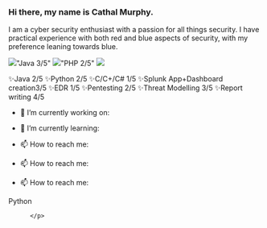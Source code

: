 ### Hi there, my name is Cathal Murphy.

I am a cyber security enthusiast with a passion for all things security. 
I have practical experience with both red and blue aspects of security, with my preference leaning towards blue.

<img src="https://img.icons8.com/emoji/20/000000/green-circle-emoji.png"/>"Java 3/5" <img src="https://img.icons8.com/emoji/20/000000/orange-circle-emoji.png"/>"PHP 2/5" <img src="https://img.icons8.com/emoji/20/000000/red-circle-emoji.png"/> 

✨Java 2/5 ✨Python 2/5 ✨C/C+/C# 1/5 ✨Splunk App+Dashboard creation3/5 ✨EDR 1/5  ✨Pentesting 2/5 ✨Threat Modelling 3/5 ✨Report writing 4/5 

- 🔭 I’m currently working on:

- 🌱 I’m currently learning:
   
- 📫 How to reach me:
- 📫 How to reach me: 
- 📫 How to reach me: 

<p class="mb-0 f6 text-gray">
              <span class="d-inline-block mr-3">
  <span class="repo-language-color" style="background-color: #178600"></span>
  <span itemprop="programmingLanguage">Python</span>
</span>

          </p>

<!--
**JamesFinglas/JamesFinglas** is a ✨ _special_ ✨ repository because its `README.md` (this file) appears on your GitHub profile
